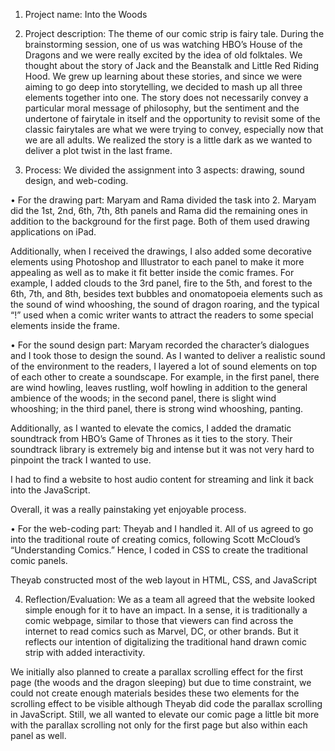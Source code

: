 1. Project name: Into the Woods

2. Project description:
The theme of our comic strip is fairy tale. During the brainstorming session, one of us was watching HBO’s House of the Dragons and we were really excited by the idea of old folktales. We thought about the story of Jack and the Beanstalk and Little Red Riding Hood. We grew up learning about these stories, and since we were aiming to go deep into storytelling, we decided to mash up all three elements together into one. The story does not necessarily convey a particular moral message of philosophy, but the sentiment and the undertone of fairytale in itself and the opportunity to revisit some of the classic fairytales are what we were trying to convey, especially now that we are all adults. We realized the story is a little dark as we wanted to deliver a plot twist in the last frame.

3. Process:
We divided the assignment into 3 aspects: drawing, sound design, and web-coding. 

•	For the drawing part: 
Maryam and Rama divided the task into 2. Maryam did the 1st, 2nd, 6th, 7th, 8th panels and Rama did the remaining ones in addition to the background for the first page. Both of them used drawing applications on iPad.

Additionally, when I received the drawings, I also added some decorative elements using Photoshop and Illustrator to each panel to make it more appealing as well as to make it fit better inside the comic frames. For example, I added clouds to the 3rd panel, fire to the 5th, and forest to the 6th, 7th, and 8th, besides text bubbles and onomatopoeia elements such as the sound of wind whooshing, the sound of dragon roaring, and the typical “!” used when a comic writer wants to attract the readers to some special elements inside the frame.  

•	For the sound design part:
Maryam recorded the character’s dialogues and I took those to design the sound. As I wanted to deliver a realistic sound of the environment to the readers, I layered a lot of sound elements on top of each other to create a soundscape. For example, in the first panel, there are wind howling, leaves rustling, wolf howling in addition to the general ambience of the woods; in the second panel, there is slight wind whooshing; in the third panel, there is strong wind whooshing, panting. 

Additionally, as I wanted to elevate the comics, I added the dramatic soundtrack from HBO’s Game of Thrones as it ties to the story. Their soundtrack library is extremely big and intense but it was not very hard to pinpoint the track I wanted to use.

I had to find a website to host audio content for streaming and link it back into the JavaScript.

Overall, it was a really painstaking yet enjoyable process.

•	For the web-coding part:
Theyab and I handled it. All of us agreed to go into the traditional route of creating comics, following Scott McCloud’s “Understanding Comics.” Hence, I coded in CSS to create the traditional comic panels. 

Theyab constructed most of the web layout in HTML, CSS, and JavaScript

4. Reflection/Evaluation: 
We as a team all agreed that the website looked simple enough for it to have an impact. In a sense, it is traditionally a comic webpage, similar to those that viewers can find across the internet to read comics such as Marvel, DC, or other brands. But it reflects our intention of digitalizing the traditional hand drawn comic strip with added interactivity.

We initially also planned to create a parallax scrolling effect for the first page (the woods and the dragon sleeping) but due to time constraint, we could not create enough materials besides these two elements for the scrolling effect to be visible although Theyab did code the parallax scrolling in JavaScript. Still, we all wanted to elevate our comic page a little bit more with the parallax scrolling not only for the first page but also within each panel as well.







